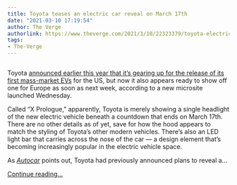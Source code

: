 ```yaml
---
title: Toyota teases an electric car reveal on March 17th
date: "2021-03-10 17:19:54"
author: The Verge
authorlink: https://www.theverge.com/2021/3/10/22323379/toyota-electric-suv-europe-rav4-subaru-ev
tags:
- The-Verge
---
```

<figure>
      <img alt="" src="https://cdn.vox-cdn.com/thumbor/5i5UbUrDD1VUmTeyg2kKhPO4Jlc=/150x0:1770x1080/1310x873/cdn.vox-cdn.com/uploads/chorus_image/image/68942634/1920_g3xprologue_2.0.jpg" />
    </figure>

  <p id="sezHhL">Toyota <a href="https://www.theverge.com/2021/2/10/22187113/toyota-electric-vehicles-us-suv-debut-hybrids">announced earlier this year that it’s gearing up for the release of its first mass-market EVs</a> for the US, but now it also appears ready to show off one for Europe as soon as next week, according to a new microsite launched Wednesday.  </p>
<p id="aykcKk">Called “X Prologue,” apparently, Toyota is merely showing a single headlight of the new electric vehicle beneath a countdown that ends on March 17th. There are no other details as of yet, save for how the hood appears to match the styling of Toyota’s other modern vehicles. There’s also an LED light bar that carries across the nose of the car — a design element that’s becoming increasingly popular in the electric vehicle space. </p>
<p id="09ovlx">As <a href="https://www.autocar.co.uk/car-news/new-cars/toyota-teases-new-x-prologue-model-ahead-reveal"><em>Autocar</em></a> points out, Toyota had previously announced plans to reveal a...</p>
  <p>
    <a href="https://www.theverge.com/2021/3/10/22323379/toyota-electric-suv-europe-rav4-subaru-ev">Continue reading&hellip;</a>
  </p>